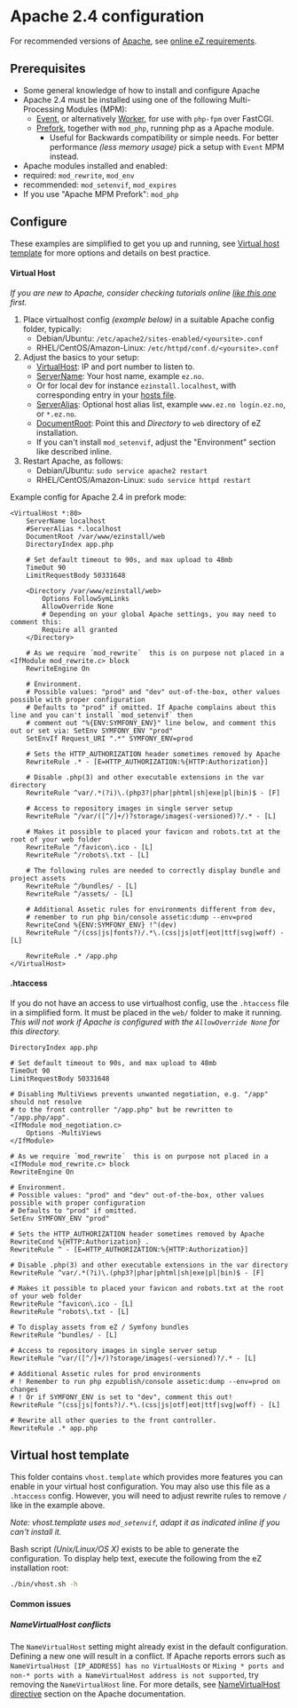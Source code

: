 Apache 2.4 configuration
========================

For recommended versions of [Apache](https://httpd.apache.org/), see [online eZ requirements](https://doc.ezplatform.com/en/2.5/getting_started/requirements/).


Prerequisites
-------------
- Some general knowledge of how to install and configure Apache
- Apache 2.4 must be installed using one of the following Multi-Processing Modules (MPM):
    - [Event](https://httpd.apache.org/docs/2.4/mod/event.html), or alternatively [Worker](https://httpd.apache.org/docs/2.4/mod/worker.html), for use with `php-fpm` over FastCGI.
    - [Prefork](https://httpd.apache.org/docs/2.4/mod/prefork.html), together with `mod_php`, running php as a Apache module.
       - Useful for Backwards compatibility or simple needs. For better performance _(less memory usage)_ pick a setup with `Event` MPM instead.
- Apache modules installed and enabled:
 - required: `mod_rewrite`, `mod_env`
 - recommended: `mod_setenvif`, `mod_expires`
 - If you use "Apache MPM Prefork": `mod_php`


Configure
---------
These examples are simplified to get you up and running, see [Virtual host template](#virtual-host-template) for more options and details on best practice.

#### Virtual Host

_If you are new to Apache, consider checking tutorials online [like this one](https://websiteforstudents.com/how-to-run-apache2-with-php7-2-fpm-on-ubuntu-16-04-17-10-18-04/) first._

1. Place virtualhost config *(example below)* in a suitable Apache config folder, typically:
   - Debian/Ubuntu: `/etc/apache2/sites-enabled/<yoursite>.conf`
   - RHEL/CentOS/Amazon-Linux: `/etc/httpd/conf.d/<yoursite>.conf`
2. Adjust the basics to your setup:
   - [VirtualHost](https://httpd.apache.org/docs/2.4/en/mod/core.html#virtualhost): IP and port number to listen to.
   - [ServerName](https://httpd.apache.org/docs/2.4/en/mod/core.html#servername): Your host name, example `ez.no`.
    - Or for local dev for instance `ezinstall.localhost`, with corresponding entry in your [hosts file](https://en.wikipedia.org/wiki/Hosts_file).
   - [ServerAlias](https://httpd.apache.org/docs/2.4/en/mod/core.html#serveralias): Optional host alias list, example `www.ez.no login.ez.no`, or `*.ez.no`.
   - [DocumentRoot](https://httpd.apache.org/docs/2.4/en/mod/core.html#documentroot): Point this and *Directory* to `web` directory of eZ installation.
   - If you can't install `mod_setenvif`, adjust the "Environment" section like described inline.
3. Restart Apache, as follows:
   - Debian/Ubuntu: `sudo service apache2 restart`
   - RHEL/CentOS/Amazon-Linux: `sudo service httpd restart`

Example config for Apache 2.4 in prefork mode:

    <VirtualHost *:80>
        ServerName localhost
        #ServerAlias *.localhost
        DocumentRoot /var/www/ezinstall/web
        DirectoryIndex app.php

        # Set default timeout to 90s, and max upload to 48mb
        TimeOut 90
        LimitRequestBody 50331648

        <Directory /var/www/ezinstall/web>
            Options FollowSymLinks
            AllowOverride None
            # Depending on your global Apache settings, you may need to comment this:
            Require all granted
        </Directory>

        # As we require ´mod_rewrite´  this is on purpose not placed in a <IfModule mod_rewrite.c> block
        RewriteEngine On

        # Environment.
        # Possible values: "prod" and "dev" out-of-the-box, other values possible with proper configuration
        # Defaults to "prod" if omitted. If Apache complains about this line and you can't install `mod_setenvif` then
        # comment out "%{ENV:SYMFONY_ENV}" line below, and comment this out or set via: SetEnv SYMFONY_ENV "prod"
        SetEnvIf Request_URI ".*" SYMFONY_ENV=prod

        # Sets the HTTP_AUTHORIZATION header sometimes removed by Apache
        RewriteRule .* - [E=HTTP_AUTHORIZATION:%{HTTP:Authorization}]

        # Disable .php(3) and other executable extensions in the var directory
        RewriteRule ^var/.*(?i)\.(php3?|phar|phtml|sh|exe|pl|bin)$ - [F]

        # Access to repository images in single server setup
        RewriteRule ^/var/([^/]+/)?storage/images(-versioned)?/.* - [L]

        # Makes it possible to placed your favicon and robots.txt at the root of your web folder
        RewriteRule ^/favicon\.ico - [L]
        RewriteRule ^/robots\.txt - [L]

        # The following rules are needed to correctly display bundle and project assets
        RewriteRule ^/bundles/ - [L]
        RewriteRule ^/assets/ - [L]

        # Additional Assetic rules for environments different from dev,
        # remember to run php bin/console assetic:dump --env=prod
        RewriteCond %{ENV:SYMFONY_ENV} !^(dev)
        RewriteRule ^/(css|js|fonts?)/.*\.(css|js|otf|eot|ttf|svg|woff) - [L]

        RewriteRule .* /app.php
    </VirtualHost>


#### .htaccess

If you do not have an access to use virtualhost config, use the `.htaccess` file in a simplified form. It must be placed in the  `web/` folder to make it running. *This will not work if Apache is configured with the `AllowOverride None` for this directory.*

    DirectoryIndex app.php

    # Set default timeout to 90s, and max upload to 48mb
    TimeOut 90
    LimitRequestBody 50331648

    # Disabling MultiViews prevents unwanted negotiation, e.g. "/app" should not resolve
    # to the front controller "/app.php" but be rewritten to "/app.php/app".
    <IfModule mod_negotiation.c>
        Options -MultiViews
    </IfModule>

    # As we require ´mod_rewrite´  this is on purpose not placed in a <IfModule mod_rewrite.c> block
    RewriteEngine On

    # Environment.
    # Possible values: "prod" and "dev" out-of-the-box, other values possible with proper configuration
    # Defaults to "prod" if omitted.
    SetEnv SYMFONY_ENV "prod"

    # Sets the HTTP_AUTHORIZATION header sometimes removed by Apache
    RewriteCond %{HTTP:Authorization} .
    RewriteRule ^ - [E=HTTP_AUTHORIZATION:%{HTTP:Authorization}]

    # Disable .php(3) and other executable extensions in the var directory
    RewriteRule ^var/.*(?i)\.(php3?|phar|phtml|sh|exe|pl|bin)$ - [F]

    # Makes it possible to placed your favicon and robots.txt at the root of your web folder
    RewriteRule ^favicon\.ico - [L]
    RewriteRule ^robots\.txt - [L]

    # To display assets from eZ / Symfony bundles
    RewriteRule ^bundles/ - [L]

    # Access to repository images in single server setup
    RewriteRule ^var/([^/]+/)?storage/images(-versioned)?/.* - [L]

    # Additional Assetic rules for prod environments
    # ! Remember to run php ezpublish/console assetic:dump --env=prod on changes
    # ! Or if SYMFONY_ENV is set to "dev", comment this out!
    RewriteRule ^(css|js|fonts?)/.*\.(css|js|otf|eot|ttf|svg|woff) - [L]

    # Rewrite all other queries to the front controller.
    RewriteRule .* app.php


Virtual host template
---------------------
This folder contains `vhost.template` which provides more features you can enable in your virtual host configuration.
You may also use this file as a `.htaccess` config. However,
you will need to adjust rewrite rules to remove `/` like in the example above.

*Note: vhost.template uses `mod_setenvif`, adapt it as indicated inline if you can't install it.*

Bash script *(Unix/Linux/OS X)* exists to be able to generate the configuration. To display help text, execute the
following from the eZ installation root:
```bash
./bin/vhost.sh -h
```

#### Common issues

##### NameVirtualHost conflicts

The `NameVirtualHost` setting might already exist in the default configuration. Defining a new one will result in a
conflict. If Apache reports errors such as `NameVirtualHost [IP_ADDRESS] has no VirtualHosts` or `Mixing * ports and
non-* ports with a NameVirtualHost address is not supported`, try removing the `NameVirtualHost` line.
For more details, see [NameVirtualHost directive](http://httpd.apache.org/docs/2.4/mod/core.html#namevirtualhost) section on the Apache documentation.

